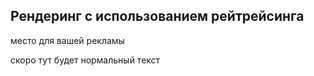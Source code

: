 ## Рендеринг с использованием рейтрейсинга

место для вашей рекламы

скоро тут будет нормальный текст